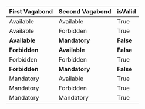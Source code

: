| First Vagabond | Second Vagabond | isValid |
| --- | --- | --- |
| Available | Available | True |
| Available | Forbidden | True |
| **Available** | **Mandatory** | **False** |
| **Forbidden** | **Available** | **False** |
| Forbidden | Forbidden | True |
| **Forbidden** | **Mandatory** | **False** |
| Mandatory | Available | True |
| Mandatory | Forbidden | True |
| Mandatory | Mandatory | True |
